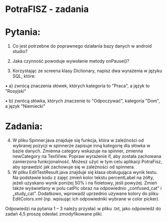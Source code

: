 # PotraFISZ - zadania

# Pytania:
1) Co jest potrzebne do poprawnego działania bazy danych w android studio?

2) Jaka czynność powoduje wywołanie metody onPause()?

3) Korzystając ze screena klasy Dictionary, napisz dwa wyrażenia w
języku SQL, które:

  ▪ a) zwrócą znaczenia słówek, których kategoria to "Praca", a język to "Rosyjski"

  ▪ b) zwrócą słówka, których znaczenie to "Odpoczywać", kategoria "Dom", a język "Niemiecki"
  
# Zadania:
4) W pliku Spinner.java znajduje się funkcja, która w zależności od wybranej pozycji w spinnerze zapisuje inną kategorię dla słówka w bazie danych. Zmienna category wskazuje na spinner, zmienna newCategory na TextView. Popraw wyrażenie if, aby została zachowana zamierzona funkcjonalność. Możesz użyć w tym celu aplikacji PotraFisz, aby sprawdzić jak zachowuje się w zależności od spinnera.
5) W pliku EditTestResult.java znajduje się klasa obsługująca wynik testu. Na podstawie kodu z zajęć zmień kolor tekstu percentLabel na żółty, jeżeli uzyskano wynik poniżej 50% i na fioletowy, jeśli powyżej. Zmień także wyświetlany w polu catPic obraz na odpowiednio „confused_cat” i „study_cat”. Dodatkowo, wprowadź uprzednio używane kolory do pliku EditColors.xml (np. wpisując ich odpowiedniki wybrane w color picker).


Odpowiedzi na pytania 1 – 3 należy przysłać w pliku .txt, jako odpowiedź do zadań 4,5 proszę odesłać zmodyfikowane pliki.
                       
